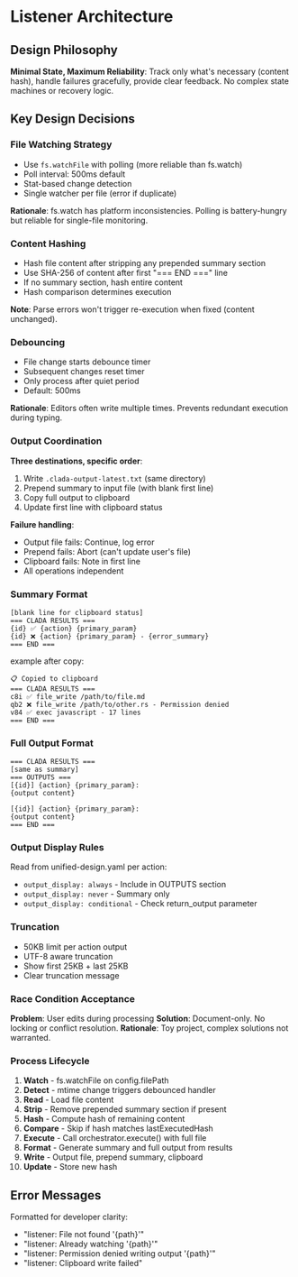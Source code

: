 # Listener Architecture

## Design Philosophy

**Minimal State, Maximum Reliability**: Track only what's necessary (content hash), handle failures gracefully, provide clear feedback. No complex state machines or recovery logic.

## Key Design Decisions

### File Watching Strategy
- Use `fs.watchFile` with polling (more reliable than fs.watch)
- Poll interval: 500ms default
- Stat-based change detection
- Single watcher per file (error if duplicate)

**Rationale**: fs.watch has platform inconsistencies. Polling is battery-hungry but reliable for single-file monitoring.

### Content Hashing
- Hash file content after stripping any prepended summary section
- Use SHA-256 of content after first "=== END ===" line
- If no summary section, hash entire content
- Hash comparison determines execution

**Note**: Parse errors won't trigger re-execution when fixed (content unchanged).

### Debouncing
- File change starts debounce timer
- Subsequent changes reset timer
- Only process after quiet period
- Default: 500ms

**Rationale**: Editors often write multiple times. Prevents redundant execution during typing.

### Output Coordination

**Three destinations, specific order**:
1. Write `.clada-output-latest.txt` (same directory)
2. Prepend summary to input file (with blank first line)
3. Copy full output to clipboard
4. Update first line with clipboard status

**Failure handling**:
- Output file fails: Continue, log error
- Prepend fails: Abort (can't update user's file)
- Clipboard fails: Note in first line
- All operations independent

### Summary Format
```
[blank line for clipboard status]
=== CLADA RESULTS ===
{id} ✅ {action} {primary_param}
{id} ❌ {action} {primary_param} - {error_summary}
=== END ===
```

example after copy:

```
📋 Copied to clipboard
=== CLADA RESULTS ===
c8i ✅ file_write /path/to/file.md
qb2 ❌ file_write /path/to/other.rs - Permission denied
v84 ✅ exec javascript - 17 lines
=== END ===
```

### Full Output Format
```
=== CLADA RESULTS ===
[same as summary]
=== OUTPUTS ===
[{id}] {action} {primary_param}:
{output content}

[{id}] {action} {primary_param}:
{output content}
=== END ===
```

### Output Display Rules
Read from unified-design.yaml per action:
- `output_display: always` - Include in OUTPUTS section
- `output_display: never` - Summary only
- `output_display: conditional` - Check return_output parameter

### Truncation
- 50KB limit per action output
- UTF-8 aware truncation
- Show first 25KB + last 25KB
- Clear truncation message

### Race Condition Acceptance
**Problem**: User edits during processing
**Solution**: Document-only. No locking or conflict resolution.
**Rationale**: Toy project, complex solutions not warranted.

### Process Lifecycle
1. **Watch** - fs.watchFile on config.filePath
2. **Detect** - mtime change triggers debounced handler
3. **Read** - Load file content
4. **Strip** - Remove prepended summary section if present
5. **Hash** - Compute hash of remaining content
6. **Compare** - Skip if hash matches lastExecutedHash
7. **Execute** - Call orchestrator.execute() with full file
8. **Format** - Generate summary and full output from results
9. **Write** - Output file, prepend summary, clipboard
10. **Update** - Store new hash

## Error Messages

Formatted for developer clarity:
- "listener: File not found '{path}'"
- "listener: Already watching '{path}'"
- "listener: Permission denied writing output '{path}'"
- "listener: Clipboard write failed"

